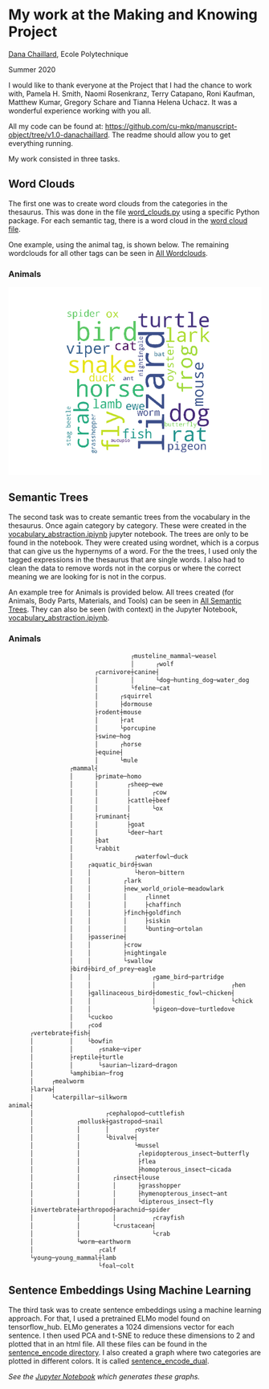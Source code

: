 # My work at the Making and Knowing Project

[Dana Chaillard](https://github.com/danachaillard), Ecole Polytechnique

Summer 2020

I would like to thank everyone at the Project that I had the chance to work with, Pamela H. Smith, Naomi Rosenkranz, Terry Catapano, Roni Kaufman, Matthew Kumar, Gregory Schare and Tianna Helena Uchacz. It was a wonderful experience working with you all.

All my code can be found at: <https://github.com/cu-mkp/manuscript-object/tree/v1.0-danachaillard>. The readme should allow you to get everything running.

My work consisted in three tasks. 

## Word Clouds

The first one was to create word clouds from the categories in the thesaurus. This was done in the file [word_clouds.py](https://github.com/cu-mkp/manuscript-object/blob/v1.0-danachaillard/word_clouds.py) using a specific Python package. For each semantic tag, there is a word cloud in the [word cloud file](https://github.com/cu-mkp/manuscript-object/tree/v1.0-danachaillard/word_clouds).

One example, using the animal tag, is shown below. The remaining wordclouds for all other tags can be seen in [All Wordclouds](Chaillard_wordclouds.md).

### Animals
![animals-wordcloud](https://github.com/cu-mkp/manuscript-object/blob/v1.0-danachaillard/word_clouds/animal.png?raw=true)

## Semantic Trees

The second task was to create semantic trees from the vocabulary in the thesaurus. Once again category by category. These were created in the [vocabulary_abstraction.ipiynb](https://github.com/cu-mkp/manuscript-object/blob/v1.0-danachaillard/vocabulary_abstraction.ipynb) jupyter notebook. The trees are only to be found in the notebook. They were created using wordnet, which is a corpus that can give us the hypernyms of a word. For the the trees, I used only the tagged expressions in the thesaurus that are single words. I also had to clean the data to remove words not in the corpus or where the correct meaning we are looking for is not in the corpus.

An example tree for Animals is provided below. All trees created (for Animals, Body Parts, Materials, and Tools) can be seen in [All Semantic Trees](Chaillard_trees.md). They can also be seen (with context) in the Jupyter Notebook, [vocabulary_abstraction.ipiynb](https://github.com/cu-mkp/manuscript-object/blob/v1.0-danachaillard/vocabulary_abstraction.ipynb).

### Animals
```
                                  ┌musteline_mammal─weasel
                                  │      ┌wolf
                        ┌carnivore┼canine┤
                        │         │      └dog─hunting_dog─water_dog
                        │         └feline─cat
                        │      ┌squirrel
                        │      ├dormouse
                        ├rodent┼mouse
                        │      ├rat
                        │      └porcupine
                        ├swine─hog
                        │      ┌horse
                        ├equine┤
                        │      └mule
                 ┌mammal┤
                 │      ├primate─homo
                 │      │        ┌sheep─ewe
                 │      │        │      ┌cow
                 │      │        ├cattle┼beef
                 │      │        │      └ox
                 │      ├ruminant┤
                 │      │        ├goat
                 │      │        └deer─hart
                 │      ├bat
                 │      └rabbit
                 │                 ┌waterfowl─duck
                 │    ┌aquatic_bird┼swan
                 │    │            └heron─bittern
                 │    │         ┌lark
                 │    │         ├new_world_oriole─meadowlark
                 │    │         │     ┌linnet
                 │    │         │     ├chaffinch
                 │    │         ├finch┼goldfinch
                 │    │         │     ├siskin
                 │    │         │     └bunting─ortolan
                 │    ├passerine┤
                 │    │         ├crow
                 │    │         ├nightingale
                 │    │         └swallow
                 ├bird┼bird_of_prey─eagle
                 │    │                 ┌game_bird─partridge
                 │    │                 │                     ┌hen
                 │    ├gallinaceous_bird┼domestic_fowl─chicken┤
                 │    │                 │                     └chick
                 │    │                 └pigeon─dove─turtledove
                 │    └cuckoo
                 │    ┌cod
      ┌vertebrate┼fish┤
      │          │    └bowfin
      │          │       ┌snake─viper
      │          ├reptile┼turtle
      │          │       └saurian─lizard─dragon
      │          └amphibian─frog
      │     ┌mealworm
      ├larva┤
      │     └caterpillar─silkworm
animal┤
      │                    ┌cephalopod─cuttlefish
      │            ┌mollusk┼gastropod─snail
      │            │       │       ┌oyster
      │            │       └bivalve┤
      │            │               └mussel
      │            │                ┌lepidopterous_insect─butterfly
      │            │                ├flea
      │            │                ├homopterous_insect─cicada
      │            │         ┌insect┼louse
      │            │         │      ├grasshopper
      │            │         │      ├hymenopterous_insect─ant
      │            │         │      └dipterous_insect─fly
      ├invertebrate┼arthropod┼arachnid─spider
      │            │         │          ┌crayfish
      │            │         └crustacean┤
      │            │                    └crab
      │            └worm─earthworm
      │                  ┌calf
      └young─young_mammal┼lamb
                         └foal─colt
```


## Sentence Embeddings Using Machine Learning

The third task was to create sentence embeddings using a machine learning approach. For that, I used a pretrained ELMo model found on tensorflow_hub. ELMo generates a 1024 dimensions vector for each sentence. I then used PCA and t-SNE to reduce these dimensions to 2 and plotted that in an html file. All these files can be found in the [sentence_encode directory](https://github.com/cu-mkp/manuscript-object/tree/v1.0-danachaillard/Sentence_encode). I also created a graph where two categories are plotted in different colors. It is called [sentence_encode_dual](Sentence_encode_dual.html).

_See the [Jupyter Notebook](https://nbviewer.jupyter.org/github/cu-mkp/manuscript-object/blob/5abf324616dc9f6d3eb93301c3035b8da6c48861/Elmo_contextual_embeddings.ipynb) which generates these graphs._
